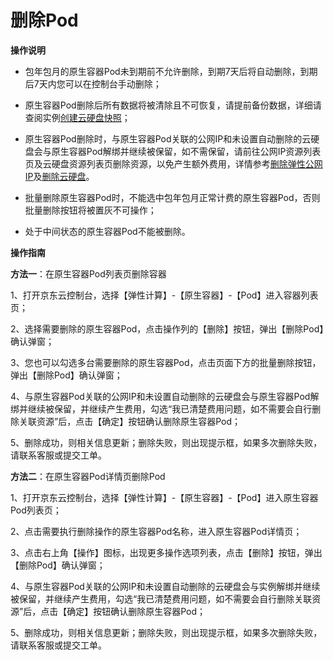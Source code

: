
# 删除Pod

**操作说明**

* 包年包月的原生容器Pod未到期前不允许删除，到期7天后将自动删除，到期后7天内您可以在控制台手动删除；

* 原生容器Pod删除后所有数据将被清除且不可恢复，请提前备份数据，详细请查阅实例[创建云硬盘快照][1]；

* 原生容器Pod删除时，与原生容器Pod关联的公网IP和未设置自动删除的云硬盘会与原生容器Pod解绑并继续被保留，如不需保留，请前往公网IP资源列表页及云硬盘资源列表页删除资源，以免产生额外费用，详情参考[删除弹性公网IP][2]及[删除云硬盘][3]。

* 批量删除原生容器Pod时，不能选中包年包月正常计费的原生容器Pod，否则批量删除按钮将被置灰不可操作；

* 处于中间状态的原生容器Pod不能被删除。

**操作指南**

**方法一**：在原生容器Pod列表页删除容器

1、打开京东云控制台，选择【弹性计算】-【原生容器】-【Pod】进入容器列表页；

2、选择需要删除的原生容器Pod，点击操作列的【删除】按钮，弹出【删除Pod】确认弹窗；

3、您也可以勾选多台需要删除的原生容器Pod，点击页面下方的批量删除按钮，弹出【删除Pod】确认弹窗；

4、与原生容器Pod关联的公网IP和未设置自动删除的云硬盘会与原生容器Pod解绑并继续被保留，并继续产生费用，勾选“我已清楚费用问题，如不需要会自行删除关联资源”后，点击【确定】按钮确认删除原生容器Pod；

5、删除成功，则相关信息更新；删除失败，则出现提示框，如果多次删除失败，请联系客服或提交工单。



**方法二**：在原生容器Pod详情页删除Pod

1、打开京东云控制台，选择【弹性计算】-【原生容器】-【Pod】进入原生容器Pod列表页；

2、点击需要执行删除操作的原生容器Pod名称，进入原生容器Pod详情页；

3、点击右上角【操作】图标，出现更多操作选项列表，点击【删除】按钮，弹出【删除Pod】确认弹窗；

4、与原生容器Pod关联的公网IP和未设置自动删除的云硬盘会与实例解绑并继续被保留，并继续产生费用，勾选“我已清楚费用问题，如不需要会自行删除关联资源”后，点击【确定】按钮确认删除原生容器Pod；

5、删除成功，则相关信息更新；删除失败，则出现提示框，如果多次删除失败，请联系客服或提交工单。


  [1]: https://docs.jdcloud.com/cn/cloud-disk-service/create-clouddisk-snapshot
  [2]: https://docs.jdcloud.com/cn/elastic-ip/delete-elastic-ip
  [3]: https://docs.jdcloud.com/cn/cloud-disk-service/delete-cloud-disk
